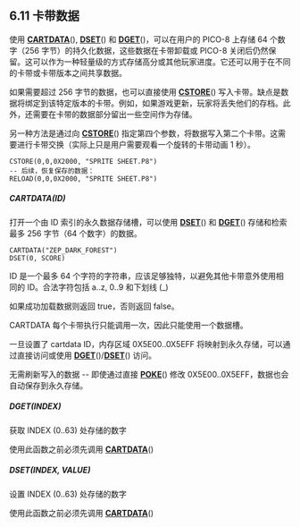 ## 6.11 卡带数据

使用 [**CARTDATA**](https://www.lexaloffle.com/dl/docs/pico-8_manual.html#CARTDATA)(), [**DSET**](https://www.lexaloffle.com/dl/docs/pico-8_manual.html#DSET)() 和 [**DGET**](https://www.lexaloffle.com/dl/docs/pico-8_manual.html#DGET)()，可以在用户的 PICO-8 上存储 64 个数字（256 字节）的持久化数据，这些数据在卡带卸载或 PICO-8 关闭后仍然保留。这可以作为一种轻量级的方式存储高分或其他玩家进度。它还可以用于在不同的卡带或卡带版本之间共享数据。

如果需要超过 256 字节的数据，也可以直接使用 [**CSTORE**](https://www.lexaloffle.com/dl/docs/pico-8_manual.html#CSTORE)() 写入卡带。缺点是数据将绑定到该特定版本的卡带。例如，如果游戏更新，玩家将丢失他们的存档。此外，还需要在卡带的数据部分留出一些空间作为存储。

另一种方法是通过向 [**CSTORE**](https://www.lexaloffle.com/dl/docs/pico-8_manual.html#CSTORE)() 指定第四个参数，将数据写入第二个卡带。这需要进行卡带交换（实际上只是用户需要观看一个旋转的卡带动画 1 秒）。

```
CSTORE(0,0,0X2000, "SPRITE SHEET.P8")  
-- 后续，恢复保存的数据：  
RELOAD(0,0,0X2000, "SPRITE SHEET.P8")  
```

##### CARTDATA(ID)

打开一个由 ID 索引的永久数据存储槽，可以使用 [**DSET**](https://www.lexaloffle.com/dl/docs/pico-8_manual.html#DSET)() 和 [**DGET**](https://www.lexaloffle.com/dl/docs/pico-8_manual.html#DGET)() 存储和检索最多 256 字节（64 个数字）的数据。

```
CARTDATA("ZEP_DARK_FOREST")  
DSET(0, SCORE)  
```

ID 是一个最多 64 个字符的字符串，应该足够独特，以避免其他卡带意外使用相同的 ID。合法字符包括 a..z, 0..9 和下划线 (\_)

如果成功加载数据则返回 true，否则返回 false。

CARTDATA 每个卡带执行只能调用一次，因此只能使用一个数据槽。

一旦设置了 cartdata ID，内存区域 0X5E00..0X5EFF 将映射到永久存储，可以通过直接访问或使用 [**DGET**](https://www.lexaloffle.com/dl/docs/pico-8_manual.html#DGET)()/[**DSET**](https://www.lexaloffle.com/dl/docs/pico-8_manual.html#DSET)() 访问。

无需刷新写入的数据 -- 即使通过直接 [**POKE**](https://www.lexaloffle.com/dl/docs/pico-8_manual.html#POKE)() 修改 0X5E00..0X5EFF，数据也会自动保存到永久存储。


##### DGET(INDEX)

获取 INDEX (0..63) 处存储的数字

使用此函数之前必须先调用 [**CARTDATA**](https://www.lexaloffle.com/dl/docs/pico-8_manual.html#CARTDATA)()


##### DSET(INDEX, VALUE)


设置 INDEX (0..63) 处存储的数字

使用此函数之前必须先调用 [**CARTDATA**](https://www.lexaloffle.com/dl/docs/pico-8_manual.html#CARTDATA)()